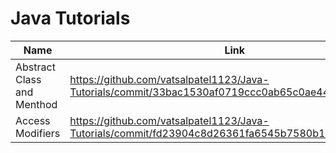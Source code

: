# Java Tutorials

| Name                       | Link |
|----------------------------|-----|
| Abstract Class and Menthod | https://github.com/vatsalpatel1123/Java-Tutorials/commit/33bac1530af0719ccc0ab65c0ae449c7968a57c4    |
| Access Modifiers           |https://github.com/vatsalpatel1123/Java-Tutorials/commit/fd23904c8d26361fa6545b7580b13f81859db076|